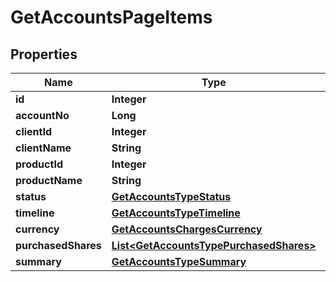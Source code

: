 
# GetAccountsPageItems

## Properties
Name | Type | Description | Notes
------------ | ------------- | ------------- | -------------
**id** | **Integer** |  |  [optional]
**accountNo** | **Long** |  |  [optional]
**clientId** | **Integer** |  |  [optional]
**clientName** | **String** |  |  [optional]
**productId** | **Integer** |  |  [optional]
**productName** | **String** |  |  [optional]
**status** | [**GetAccountsTypeStatus**](GetAccountsTypeStatus.md) |  |  [optional]
**timeline** | [**GetAccountsTypeTimeline**](GetAccountsTypeTimeline.md) |  |  [optional]
**currency** | [**GetAccountsChargesCurrency**](GetAccountsChargesCurrency.md) |  |  [optional]
**purchasedShares** | [**List&lt;GetAccountsTypePurchasedShares&gt;**](GetAccountsTypePurchasedShares.md) |  |  [optional]
**summary** | [**GetAccountsTypeSummary**](GetAccountsTypeSummary.md) |  |  [optional]



